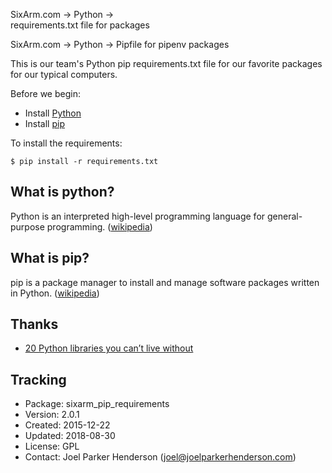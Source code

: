 SixArm.com → Python → <br>
requirements.txt file for packages

SixArm.com → Python → Pipfile for pipenv packages

This is our team's Python pip requirements.txt file for our favorite packages for our typical computers.

Before we begin:

  * Install [Python](https://en.wikipedia.org/wiki/Python_(programming_language))
  * Install [pip](https://en.wikipedia.org/wiki/Pip_(package_manager))

To install the requirements:

    $ pip install -r requirements.txt


## What is python?

Python is an interpreted high-level programming language for general-purpose programming. ([wikipedia](https://en.wikipedia.org/wiki/Python_(programming_language)))


## What is pip?

pip is a package manager to install and manage software packages written in Python. ([wikipedia](https://en.wikipedia.org/wiki/Pip_(package_manager)))


## Thanks

* [20 Python libraries you can’t live without](https://pythontips.com/2013/07/30/20-python-libraries-you-cant-live-without/)


## Tracking

* Package: sixarm_pip_requirements
* Version: 2.0.1
* Created: 2015-12-22
* Updated: 2018-08-30
* License: GPL
* Contact: Joel Parker Henderson (joel@joelparkerhenderson.com)
